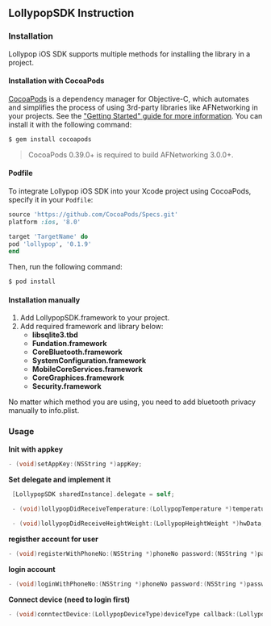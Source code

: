 ## LollypopSDK Instruction

### Installation
Lollypop iOS SDK supports multiple methods for installing the library in a project.
#### Installation with CocoaPods
[CocoaPods](http://cocoapods.org) is a dependency manager for Objective-C, which automates and simplifies the process of using 3rd-party libraries like AFNetworking in your projects. See the ["Getting Started" guide for more information](https://github.com/AFNetworking/AFNetworking/wiki/Getting-Started-with-AFNetworking). You can install it with the following command:

```bash
$ gem install cocoapods
```

> CocoaPods 0.39.0+ is required to build AFNetworking 3.0.0+.

#### Podfile

To integrate Lollypop iOS SDK into your Xcode project using CocoaPods, specify it in your `Podfile`:

```ruby
source 'https://github.com/CocoaPods/Specs.git'
platform :ios, '8.0'

target 'TargetName' do
pod 'lollypop', '0.1.9'
end
```

Then, run the following command:

```bash
$ pod install
```
#### Installation manually

1. Add LollypopSDK.framework to your project.
2. Add required framework and library below:
	* **libsqlite3.tbd**
	* **Fundation.framework**
	* **CoreBluetooth.framework**
	* **SystemConfiguration.framework**
	* **MobileCoreServices.framework**
	* **CoreGraphices.framework**
	* **Security.framework**
	
No matter which method you are using, you need to add bluetooth privacy manually to info.plist.

### Usage
  **Init with appkey**
  ```Objective-c
  - (void)setAppKey:(NSString *)appKey;
```
 
 **Set delegate and implement it**
 ```Objective-c
  [LollypopSDK sharedInstance].delegate = self;
  
  - (void)lollypopDidReceiveTemperature:(LollypopTemperature *)temperature;

  - (void)lollypopDidReceiveHeightWeight:(LollypopHeightWeight *)hwData;
```
  **registher account for user**
  
  ```Objective-c
  - (void)registerWithPhoneNo:(NSString *)phoneNo password:(NSString *)password callback:(LollypopCallback)callback;
```
  **login account**
  
  ```Objective-c
  - (void)loginWithPhoneNo:(NSString *)phoneNo password:(NSString *)password callback:(LollypopCallback)callback;
```
**Connect device (need to login first)**
  ```Objective-c
  - (void)conntectDevice:(LollypopDeviceType)deviceType callback:(LollypopCallback)callback;
```
